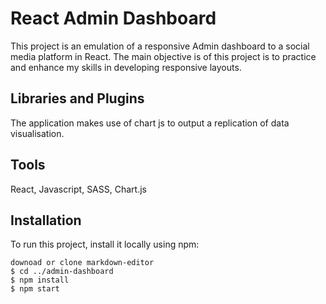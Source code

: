 # React Admin Dashboard

This project is an emulation of a responsive Admin dashboard to a social media platform in React. The main objective is of this project is to practice and enhance my skills in developing responsive layouts.

## Libraries and Plugins

The application makes use of chart js to output a replication of data visualisation.

## Tools

React, Javascript, SASS, Chart.js

## Installation

To run this project, install it locally using npm:

```
downoad or clone markdown-editor
$ cd ../admin-dashboard
$ npm install
$ npm start

```

